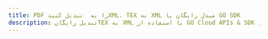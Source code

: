 ---title: PDF را به  تبدیل کنیدXML، TEX به XML مبدل رایگان یا GO SDKdescription: تبدیل رایگانTEX به XML با استفاده از GO Cloud APIs & SDK همچنین اسناد PDF را در Cloud ایجاد، ویرایش و رندر کنید.---